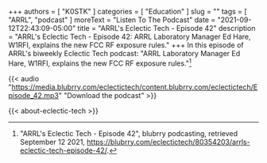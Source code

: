 +++
authors = [ "K0STK" ]
categories = [ "Education" ]
slug = ""
tags = [ "ARRL", "podcast" ]
moreText = "Listen To The Podcast"
date = "2021-09-12T22:43:09-05:00"
title = "ARRL's Eclectic Tech - Episode 42"
description = "ARRL's Eclectic Tech - Episode 42: ARRL Laboratory Manager Ed Hare, W1RFI, explains the new FCC RF exposure rules."
+++
In this episode of ARRL's biweekly Eclectic Tech podcast: "ARRL Laboratory Manager Ed Hare, W1RFI, explains the new FCC RF exposure rules."[^1]

[^1]: "ARRL's Eclectic Tech - Episode 42", blubrry podcasting, retrieved September 12 2021, https://blubrry.com/eclectictech/80354203/arrls-eclectic-tech-episode-42/.

<!--more-->

{{< audio "https://media.blubrry.com/eclectictech/content.blubrry.com/eclectictech/Episode_42.mp3" "Download the podcast" >}}

{{< about-eclectic-tech >}}
